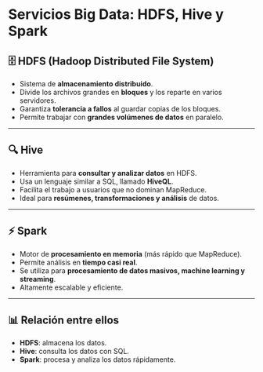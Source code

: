 # Servicios Big Data: HDFS, Hive y Spark

## 🗄️ HDFS (Hadoop Distributed File System)
- Sistema de **almacenamiento distribuido**.  
- Divide los archivos grandes en **bloques** y los reparte en varios servidores.  
- Garantiza **tolerancia a fallos** al guardar copias de los bloques.  
- Permite trabajar con **grandes volúmenes de datos** en paralelo.

---

## 🔍 Hive
- Herramienta para **consultar y analizar datos** en HDFS.  
- Usa un lenguaje similar a SQL, llamado **HiveQL**.  
- Facilita el trabajo a usuarios que no dominan MapReduce.  
- Ideal para **resúmenes, transformaciones y análisis** de datos.

---

## ⚡ Spark
- Motor de **procesamiento en memoria** (más rápido que MapReduce).  
- Permite análisis en **tiempo casi real**.  
- Se utiliza para **procesamiento de datos masivos, machine learning y streaming**.  
- Altamente escalable y eficiente.

---

## 📊 Relación entre ellos
- **HDFS**: almacena los datos.  
- **Hive**: consulta los datos con SQL.  
- **Spark**: procesa y analiza los datos rápidamente.
